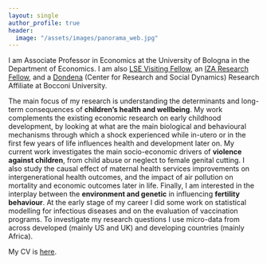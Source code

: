 ```yaml
---
layout: single
author_profile: true
header:
  image: "/assets/images/panorama_web.jpg"
---
```


I am Associate Professor in Economics at the University of Bologna in the Department of Economics. I am also [LSE Visiting Fellow](https://www.lse.ac.uk/health-policy/people/dr-elisabetta-de-cao), an [IZA Research Fellow](https://www.iza.org/people/fellows/6099/elisabetta-de-cao), and a [Dondena](http://www.dondena.unibocconi.it) (Center for Research and Social Dynamics) Research Affiliate at Bocconi University.

The main focus of my research is understanding the determinants and long-term consequences of **children’s health and wellbeing**. My work complements the existing economic research on early childhood development, by looking at what are the main biological and behavioural mechanisms through which a shock experienced while in-utero or in the first few years of life influences health and development later on. My current work investigates the main socio-economic drivers of **violence against children**, from child abuse or neglect to female genital cutting. I also study the causal effect of maternal health services improvements on intergenerational health outcomes, and the impact of air pollution on mortality and economic outcomes later in life. Finally, I am interested in the interplay between the **environment and genetic** in influencing **fertility behaviour**. At the early stage of my career I did some work on statistical modelling for infectious diseases and on the evaluation of vaccination programs. To investigate my research questions I use micro-data from across developed (mainly US and UK) and developing countries (mainly Africa).

My CV is [here](https://www.dropbox.com/scl/fi/bflxalrwuyza31cr2f3m3/CV_DeCao2025.pdf?rlkey=3ol25waydg11fdklysr3il5wj&dl=0).


